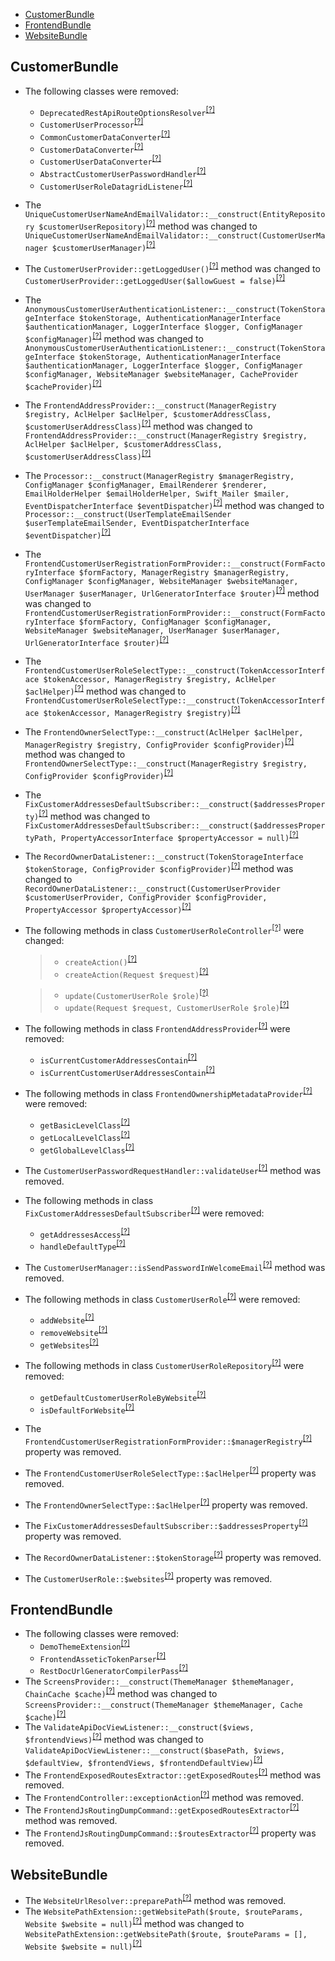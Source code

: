 - [CustomerBundle](#customerbundle)
- [FrontendBundle](#frontendbundle)
- [WebsiteBundle](#websitebundle)

CustomerBundle
--------------
* The following classes were removed:
   - `DeprecatedRestApiRouteOptionsResolver`<sup>[[?]](https://github.com/oroinc/customer-portal/tree/3.0.0/src/Oro/Bundle/CustomerBundle/Routing/DeprecatedRestApiRouteOptionsResolver.php#L15 "Oro\Bundle\CustomerBundle\Routing\DeprecatedRestApiRouteOptionsResolver")</sup>
   - `CustomerUserProcessor`<sup>[[?]](https://github.com/oroinc/customer-portal/tree/3.0.0/src/Oro/Bundle/CustomerBundle/Mailer/CustomerUserProcessor.php#L9 "Oro\Bundle\CustomerBundle\Mailer\CustomerUserProcessor")</sup>
   - `CommonCustomerDataConverter`<sup>[[?]](https://github.com/oroinc/customer-portal/tree/3.0.0/src/Oro/Bundle/CustomerBundle/ImportExport/Converter/CommonCustomerDataConverter.php#L7 "Oro\Bundle\CustomerBundle\ImportExport\Converter\CommonCustomerDataConverter")</sup>
   - `CustomerDataConverter`<sup>[[?]](https://github.com/oroinc/customer-portal/tree/3.0.0/src/Oro/Bundle/CustomerBundle/ImportExport/Converter/CustomerDataConverter.php#L8 "Oro\Bundle\CustomerBundle\ImportExport\Converter\CustomerDataConverter")</sup>
   - `CustomerUserDataConverter`<sup>[[?]](https://github.com/oroinc/customer-portal/tree/3.0.0/src/Oro/Bundle/CustomerBundle/ImportExport/Converter/CustomerUserDataConverter.php#L9 "Oro\Bundle\CustomerBundle\ImportExport\Converter\CustomerUserDataConverter")</sup>
   - `AbstractCustomerUserPasswordHandler`<sup>[[?]](https://github.com/oroinc/customer-portal/tree/3.0.0/src/Oro/Bundle/CustomerBundle/Form/Handler/AbstractCustomerUserPasswordHandler.php#L12 "Oro\Bundle\CustomerBundle\Form\Handler\AbstractCustomerUserPasswordHandler")</sup>
   - `CustomerUserRoleDatagridListener`<sup>[[?]](https://github.com/oroinc/customer-portal/tree/3.0.0/src/Oro/Bundle/CustomerBundle/EventListener/Datagrid/CustomerUserRoleDatagridListener.php#L11 "Oro\Bundle\CustomerBundle\EventListener\Datagrid\CustomerUserRoleDatagridListener")</sup>
* The `UniqueCustomerUserNameAndEmailValidator::__construct(EntityRepository $customerUserRepository)`<sup>[[?]](https://github.com/oroinc/customer-portal/tree/3.0.0/src/Oro/Bundle/CustomerBundle/Validator/Constraints/UniqueCustomerUserNameAndEmailValidator.php#L23 "Oro\Bundle\CustomerBundle\Validator\Constraints\UniqueCustomerUserNameAndEmailValidator")</sup> method was changed to `UniqueCustomerUserNameAndEmailValidator::__construct(CustomerUserManager $customerUserManager)`<sup>[[?]](https://github.com/oroinc/customer-portal/tree/3.1.0/src/Oro/Bundle/CustomerBundle/Validator/Constraints/UniqueCustomerUserNameAndEmailValidator.php#L23 "Oro\Bundle\CustomerBundle\Validator\Constraints\UniqueCustomerUserNameAndEmailValidator")</sup>
* The `CustomerUserProvider::getLoggedUser()`<sup>[[?]](https://github.com/oroinc/customer-portal/tree/3.0.0/src/Oro/Bundle/CustomerBundle/Security/CustomerUserProvider.php#L61 "Oro\Bundle\CustomerBundle\Security\CustomerUserProvider")</sup> method was changed to `CustomerUserProvider::getLoggedUser($allowGuest = false)`<sup>[[?]](https://github.com/oroinc/customer-portal/tree/3.1.0/src/Oro/Bundle/CustomerBundle/Security/CustomerUserProvider.php#L67 "Oro\Bundle\CustomerBundle\Security\CustomerUserProvider")</sup>
* The `AnonymousCustomerUserAuthenticationListener::__construct(TokenStorageInterface $tokenStorage, AuthenticationManagerInterface $authenticationManager, LoggerInterface $logger, ConfigManager $configManager)`<sup>[[?]](https://github.com/oroinc/customer-portal/tree/3.0.0/src/Oro/Bundle/CustomerBundle/Security/Firewall/AnonymousCustomerUserAuthenticationListener.php#L50 "Oro\Bundle\CustomerBundle\Security\Firewall\AnonymousCustomerUserAuthenticationListener")</sup> method was changed to `AnonymousCustomerUserAuthenticationListener::__construct(TokenStorageInterface $tokenStorage, AuthenticationManagerInterface $authenticationManager, LoggerInterface $logger, ConfigManager $configManager, WebsiteManager $websiteManager, CacheProvider $cacheProvider)`<sup>[[?]](https://github.com/oroinc/customer-portal/tree/3.1.0/src/Oro/Bundle/CustomerBundle/Security/Firewall/AnonymousCustomerUserAuthenticationListener.php#L67 "Oro\Bundle\CustomerBundle\Security\Firewall\AnonymousCustomerUserAuthenticationListener")</sup>
* The `FrontendAddressProvider::__construct(ManagerRegistry $registry, AclHelper $aclHelper, $customerAddressClass, $customerUserAddressClass)`<sup>[[?]](https://github.com/oroinc/customer-portal/tree/3.0.0/src/Oro/Bundle/CustomerBundle/Provider/FrontendAddressProvider.php#L45 "Oro\Bundle\CustomerBundle\Provider\FrontendAddressProvider")</sup> method was changed to `FrontendAddressProvider::__construct(ManagerRegistry $registry, AclHelper $aclHelper, $customerAddressClass, $customerUserAddressClass)`<sup>[[?]](https://github.com/oroinc/customer-portal/tree/3.1.0/src/Oro/Bundle/CustomerBundle/Provider/FrontendAddressProvider.php#L38 "Oro\Bundle\CustomerBundle\Provider\FrontendAddressProvider")</sup>
* The `Processor::__construct(ManagerRegistry $managerRegistry, ConfigManager $configManager, EmailRenderer $renderer, EmailHolderHelper $emailHolderHelper, Swift_Mailer $mailer, EventDispatcherInterface $eventDispatcher)`<sup>[[?]](https://github.com/oroinc/customer-portal/tree/3.0.0/src/Oro/Bundle/CustomerBundle/Mailer/Processor.php#L32 "Oro\Bundle\CustomerBundle\Mailer\Processor")</sup> method was changed to `Processor::__construct(UserTemplateEmailSender $userTemplateEmailSender, EventDispatcherInterface $eventDispatcher)`<sup>[[?]](https://github.com/oroinc/customer-portal/tree/3.1.0/src/Oro/Bundle/CustomerBundle/Mailer/Processor.php#L34 "Oro\Bundle\CustomerBundle\Mailer\Processor")</sup>
* The `FrontendCustomerUserRegistrationFormProvider::__construct(FormFactoryInterface $formFactory, ManagerRegistry $managerRegistry, ConfigManager $configManager, WebsiteManager $websiteManager, UserManager $userManager, UrlGeneratorInterface $router)`<sup>[[?]](https://github.com/oroinc/customer-portal/tree/3.0.0/src/Oro/Bundle/CustomerBundle/Layout/DataProvider/FrontendCustomerUserRegistrationFormProvider.php#L46 "Oro\Bundle\CustomerBundle\Layout\DataProvider\FrontendCustomerUserRegistrationFormProvider")</sup> method was changed to `FrontendCustomerUserRegistrationFormProvider::__construct(FormFactoryInterface $formFactory, ConfigManager $configManager, WebsiteManager $websiteManager, UserManager $userManager, UrlGeneratorInterface $router)`<sup>[[?]](https://github.com/oroinc/customer-portal/tree/3.1.0/src/Oro/Bundle/CustomerBundle/Layout/DataProvider/FrontendCustomerUserRegistrationFormProvider.php#L42 "Oro\Bundle\CustomerBundle\Layout\DataProvider\FrontendCustomerUserRegistrationFormProvider")</sup>
* The `FrontendCustomerUserRoleSelectType::__construct(TokenAccessorInterface $tokenAccessor, ManagerRegistry $registry, AclHelper $aclHelper)`<sup>[[?]](https://github.com/oroinc/customer-portal/tree/3.0.0/src/Oro/Bundle/CustomerBundle/Form/Type/FrontendCustomerUserRoleSelectType.php#L35 "Oro\Bundle\CustomerBundle\Form\Type\FrontendCustomerUserRoleSelectType")</sup> method was changed to `FrontendCustomerUserRoleSelectType::__construct(TokenAccessorInterface $tokenAccessor, ManagerRegistry $registry)`<sup>[[?]](https://github.com/oroinc/customer-portal/tree/3.1.0/src/Oro/Bundle/CustomerBundle/Form/Type/FrontendCustomerUserRoleSelectType.php#L32 "Oro\Bundle\CustomerBundle\Form\Type\FrontendCustomerUserRoleSelectType")</sup>
* The `FrontendOwnerSelectType::__construct(AclHelper $aclHelper, ManagerRegistry $registry, ConfigProvider $configProvider)`<sup>[[?]](https://github.com/oroinc/customer-portal/tree/3.0.0/src/Oro/Bundle/CustomerBundle/Form/Type/FrontendOwnerSelectType.php#L44 "Oro\Bundle\CustomerBundle\Form\Type\FrontendOwnerSelectType")</sup> method was changed to `FrontendOwnerSelectType::__construct(ManagerRegistry $registry, ConfigProvider $configProvider)`<sup>[[?]](https://github.com/oroinc/customer-portal/tree/3.1.0/src/Oro/Bundle/CustomerBundle/Form/Type/FrontendOwnerSelectType.php#L40 "Oro\Bundle\CustomerBundle\Form\Type\FrontendOwnerSelectType")</sup>
* The `FixCustomerAddressesDefaultSubscriber::__construct($addressesProperty)`<sup>[[?]](https://github.com/oroinc/customer-portal/tree/3.0.0/src/Oro/Bundle/CustomerBundle/Form/EventListener/FixCustomerAddressesDefaultSubscriber.php#L36 "Oro\Bundle\CustomerBundle\Form\EventListener\FixCustomerAddressesDefaultSubscriber")</sup> method was changed to `FixCustomerAddressesDefaultSubscriber::__construct($addressesPropertyPath, PropertyAccessorInterface $propertyAccessor = null)`<sup>[[?]](https://github.com/oroinc/customer-portal/tree/3.1.0/src/Oro/Bundle/CustomerBundle/Form/EventListener/FixCustomerAddressesDefaultSubscriber.php#L34 "Oro\Bundle\CustomerBundle\Form\EventListener\FixCustomerAddressesDefaultSubscriber")</sup>
* The `RecordOwnerDataListener::__construct(TokenStorageInterface $tokenStorage, ConfigProvider $configProvider)`<sup>[[?]](https://github.com/oroinc/customer-portal/tree/3.0.0/src/Oro/Bundle/CustomerBundle/EventListener/RecordOwnerDataListener.php#L27 "Oro\Bundle\CustomerBundle\EventListener\RecordOwnerDataListener")</sup> method was changed to `RecordOwnerDataListener::__construct(CustomerUserProvider $customerUserProvider, ConfigProvider $configProvider, PropertyAccessor $propertyAccessor)`<sup>[[?]](https://github.com/oroinc/customer-portal/tree/3.1.0/src/Oro/Bundle/CustomerBundle/EventListener/RecordOwnerDataListener.php#L35 "Oro\Bundle\CustomerBundle\EventListener\RecordOwnerDataListener")</sup>
* The following methods in class `CustomerUserRoleController`<sup>[[?]](https://github.com/oroinc/customer-portal/tree/3.1.0/src/Oro/Bundle/CustomerBundle/Controller/CustomerUserRoleController.php#L77 "Oro\Bundle\CustomerBundle\Controller\CustomerUserRoleController")</sup> were changed:
  > - `createAction()`<sup>[[?]](https://github.com/oroinc/customer-portal/tree/3.0.0/src/Oro/Bundle/CustomerBundle/Controller/CustomerUserRoleController.php#L72 "Oro\Bundle\CustomerBundle\Controller\CustomerUserRoleController")</sup>
  > - `createAction(Request $request)`<sup>[[?]](https://github.com/oroinc/customer-portal/tree/3.1.0/src/Oro/Bundle/CustomerBundle/Controller/CustomerUserRoleController.php#L77 "Oro\Bundle\CustomerBundle\Controller\CustomerUserRoleController")</sup>

  > - `update(CustomerUserRole $role)`<sup>[[?]](https://github.com/oroinc/customer-portal/tree/3.0.0/src/Oro/Bundle/CustomerBundle/Controller/CustomerUserRoleController.php#L101 "Oro\Bundle\CustomerBundle\Controller\CustomerUserRoleController")</sup>
  > - `update(Request $request, CustomerUserRole $role)`<sup>[[?]](https://github.com/oroinc/customer-portal/tree/3.1.0/src/Oro/Bundle/CustomerBundle/Controller/CustomerUserRoleController.php#L108 "Oro\Bundle\CustomerBundle\Controller\CustomerUserRoleController")</sup>

* The following methods in class `FrontendAddressProvider`<sup>[[?]](https://github.com/oroinc/customer-portal/tree/3.0.0/src/Oro/Bundle/CustomerBundle/Provider/FrontendAddressProvider.php#L116 "Oro\Bundle\CustomerBundle\Provider\FrontendAddressProvider")</sup> were removed:
   - `isCurrentCustomerAddressesContain`<sup>[[?]](https://github.com/oroinc/customer-portal/tree/3.0.0/src/Oro/Bundle/CustomerBundle/Provider/FrontendAddressProvider.php#L116 "Oro\Bundle\CustomerBundle\Provider\FrontendAddressProvider::isCurrentCustomerAddressesContain")</sup>
   - `isCurrentCustomerUserAddressesContain`<sup>[[?]](https://github.com/oroinc/customer-portal/tree/3.0.0/src/Oro/Bundle/CustomerBundle/Provider/FrontendAddressProvider.php#L125 "Oro\Bundle\CustomerBundle\Provider\FrontendAddressProvider::isCurrentCustomerUserAddressesContain")</sup>
* The following methods in class `FrontendOwnershipMetadataProvider`<sup>[[?]](https://github.com/oroinc/customer-portal/tree/3.0.0/src/Oro/Bundle/CustomerBundle/Owner/Metadata/FrontendOwnershipMetadataProvider.php#L92 "Oro\Bundle\CustomerBundle\Owner\Metadata\FrontendOwnershipMetadataProvider")</sup> were removed:
   - `getBasicLevelClass`<sup>[[?]](https://github.com/oroinc/customer-portal/tree/3.0.0/src/Oro/Bundle/CustomerBundle/Owner/Metadata/FrontendOwnershipMetadataProvider.php#L92 "Oro\Bundle\CustomerBundle\Owner\Metadata\FrontendOwnershipMetadataProvider::getBasicLevelClass")</sup>
   - `getLocalLevelClass`<sup>[[?]](https://github.com/oroinc/customer-portal/tree/3.0.0/src/Oro/Bundle/CustomerBundle/Owner/Metadata/FrontendOwnershipMetadataProvider.php#L101 "Oro\Bundle\CustomerBundle\Owner\Metadata\FrontendOwnershipMetadataProvider::getLocalLevelClass")</sup>
   - `getGlobalLevelClass`<sup>[[?]](https://github.com/oroinc/customer-portal/tree/3.0.0/src/Oro/Bundle/CustomerBundle/Owner/Metadata/FrontendOwnershipMetadataProvider.php#L110 "Oro\Bundle\CustomerBundle\Owner\Metadata\FrontendOwnershipMetadataProvider::getGlobalLevelClass")</sup>
* The `CustomerUserPasswordRequestHandler::validateUser`<sup>[[?]](https://github.com/oroinc/customer-portal/tree/3.0.0/src/Oro/Bundle/CustomerBundle/Form/Handler/CustomerUserPasswordRequestHandler.php#L53 "Oro\Bundle\CustomerBundle\Form\Handler\CustomerUserPasswordRequestHandler::validateUser")</sup> method was removed.
* The following methods in class `FixCustomerAddressesDefaultSubscriber`<sup>[[?]](https://github.com/oroinc/customer-portal/tree/3.0.0/src/Oro/Bundle/CustomerBundle/Form/EventListener/FixCustomerAddressesDefaultSubscriber.php#L54 "Oro\Bundle\CustomerBundle\Form\EventListener\FixCustomerAddressesDefaultSubscriber")</sup> were removed:
   - `getAddressesAccess`<sup>[[?]](https://github.com/oroinc/customer-portal/tree/3.0.0/src/Oro/Bundle/CustomerBundle/Form/EventListener/FixCustomerAddressesDefaultSubscriber.php#L54 "Oro\Bundle\CustomerBundle\Form\EventListener\FixCustomerAddressesDefaultSubscriber::getAddressesAccess")</sup>
   - `handleDefaultType`<sup>[[?]](https://github.com/oroinc/customer-portal/tree/3.0.0/src/Oro/Bundle/CustomerBundle/Form/EventListener/FixCustomerAddressesDefaultSubscriber.php#L83 "Oro\Bundle\CustomerBundle\Form\EventListener\FixCustomerAddressesDefaultSubscriber::handleDefaultType")</sup>
* The `CustomerUserManager::isSendPasswordInWelcomeEmail`<sup>[[?]](https://github.com/oroinc/customer-portal/tree/3.0.0/src/Oro/Bundle/CustomerBundle/Entity/CustomerUserManager.php#L167 "Oro\Bundle\CustomerBundle\Entity\CustomerUserManager::isSendPasswordInWelcomeEmail")</sup> method was removed.
* The following methods in class `CustomerUserRole`<sup>[[?]](https://github.com/oroinc/customer-portal/tree/3.0.0/src/Oro/Bundle/CustomerBundle/Entity/CustomerUserRole.php#L226 "Oro\Bundle\CustomerBundle\Entity\CustomerUserRole")</sup> were removed:
   - `addWebsite`<sup>[[?]](https://github.com/oroinc/customer-portal/tree/3.0.0/src/Oro/Bundle/CustomerBundle/Entity/CustomerUserRole.php#L226 "Oro\Bundle\CustomerBundle\Entity\CustomerUserRole::addWebsite")</sup>
   - `removeWebsite`<sup>[[?]](https://github.com/oroinc/customer-portal/tree/3.0.0/src/Oro/Bundle/CustomerBundle/Entity/CustomerUserRole.php#L239 "Oro\Bundle\CustomerBundle\Entity\CustomerUserRole::removeWebsite")</sup>
   - `getWebsites`<sup>[[?]](https://github.com/oroinc/customer-portal/tree/3.0.0/src/Oro/Bundle/CustomerBundle/Entity/CustomerUserRole.php#L251 "Oro\Bundle\CustomerBundle\Entity\CustomerUserRole::getWebsites")</sup>
* The following methods in class `CustomerUserRoleRepository`<sup>[[?]](https://github.com/oroinc/customer-portal/tree/3.0.0/src/Oro/Bundle/CustomerBundle/Entity/Repository/CustomerUserRoleRepository.php#L20 "Oro\Bundle\CustomerBundle\Entity\Repository\CustomerUserRoleRepository")</sup> were removed:
   - `getDefaultCustomerUserRoleByWebsite`<sup>[[?]](https://github.com/oroinc/customer-portal/tree/3.0.0/src/Oro/Bundle/CustomerBundle/Entity/Repository/CustomerUserRoleRepository.php#L20 "Oro\Bundle\CustomerBundle\Entity\Repository\CustomerUserRoleRepository::getDefaultCustomerUserRoleByWebsite")</sup>
   - `isDefaultForWebsite`<sup>[[?]](https://github.com/oroinc/customer-portal/tree/3.0.0/src/Oro/Bundle/CustomerBundle/Entity/Repository/CustomerUserRoleRepository.php#L38 "Oro\Bundle\CustomerBundle\Entity\Repository\CustomerUserRoleRepository::isDefaultForWebsite")</sup>
* The `FrontendCustomerUserRegistrationFormProvider::$managerRegistry`<sup>[[?]](https://github.com/oroinc/customer-portal/tree/3.0.0/src/Oro/Bundle/CustomerBundle/Layout/DataProvider/FrontendCustomerUserRegistrationFormProvider.php#L27 "Oro\Bundle\CustomerBundle\Layout\DataProvider\FrontendCustomerUserRegistrationFormProvider::$managerRegistry")</sup> property was removed.
* The `FrontendCustomerUserRoleSelectType::$aclHelper`<sup>[[?]](https://github.com/oroinc/customer-portal/tree/3.0.0/src/Oro/Bundle/CustomerBundle/Form/Type/FrontendCustomerUserRoleSelectType.php#L28 "Oro\Bundle\CustomerBundle\Form\Type\FrontendCustomerUserRoleSelectType::$aclHelper")</sup> property was removed.
* The `FrontendOwnerSelectType::$aclHelper`<sup>[[?]](https://github.com/oroinc/customer-portal/tree/3.0.0/src/Oro/Bundle/CustomerBundle/Form/Type/FrontendOwnerSelectType.php#L27 "Oro\Bundle\CustomerBundle\Form\Type\FrontendOwnerSelectType::$aclHelper")</sup> property was removed.
* The `FixCustomerAddressesDefaultSubscriber::$addressesProperty`<sup>[[?]](https://github.com/oroinc/customer-portal/tree/3.0.0/src/Oro/Bundle/CustomerBundle/Form/EventListener/FixCustomerAddressesDefaultSubscriber.php#L26 "Oro\Bundle\CustomerBundle\Form\EventListener\FixCustomerAddressesDefaultSubscriber::$addressesProperty")</sup> property was removed.
* The `RecordOwnerDataListener::$tokenStorage`<sup>[[?]](https://github.com/oroinc/customer-portal/tree/3.0.0/src/Oro/Bundle/CustomerBundle/EventListener/RecordOwnerDataListener.php#L18 "Oro\Bundle\CustomerBundle\EventListener\RecordOwnerDataListener::$tokenStorage")</sup> property was removed.
* The `CustomerUserRole::$websites`<sup>[[?]](https://github.com/oroinc/customer-portal/tree/3.0.0/src/Oro/Bundle/CustomerBundle/Entity/CustomerUserRole.php#L141 "Oro\Bundle\CustomerBundle\Entity\CustomerUserRole::$websites")</sup> property was removed.

FrontendBundle
--------------
* The following classes were removed:
   - `DemoThemeExtension`<sup>[[?]](https://github.com/oroinc/customer-portal/tree/3.0.0/src/Oro/Bundle/FrontendBundle/Twig/DemoThemeExtension.php#L9 "Oro\Bundle\FrontendBundle\Twig\DemoThemeExtension")</sup>
   - `FrontendAsseticTokenParser`<sup>[[?]](https://github.com/oroinc/customer-portal/tree/3.0.0/src/Oro/Bundle/FrontendBundle/Twig/FrontendAsseticTokenParser.php#L11 "Oro\Bundle\FrontendBundle\Twig\FrontendAsseticTokenParser")</sup>
   - `RestDocUrlGeneratorCompilerPass`<sup>[[?]](https://github.com/oroinc/customer-portal/tree/3.0.0/src/Oro/Bundle/FrontendBundle/DependencyInjection/Compiler/RestDocUrlGeneratorCompilerPass.php#L13 "Oro\Bundle\FrontendBundle\DependencyInjection\Compiler\RestDocUrlGeneratorCompilerPass")</sup>
* The `ScreensProvider::__construct(ThemeManager $themeManager, ChainCache $cache)`<sup>[[?]](https://github.com/oroinc/customer-portal/tree/3.0.0/src/Oro/Bundle/FrontendBundle/Provider/ScreensProvider.php#L29 "Oro\Bundle\FrontendBundle\Provider\ScreensProvider")</sup> method was changed to `ScreensProvider::__construct(ThemeManager $themeManager, Cache $cache)`<sup>[[?]](https://github.com/oroinc/customer-portal/tree/3.1.0/src/Oro/Bundle/FrontendBundle/Provider/ScreensProvider.php#L25 "Oro\Bundle\FrontendBundle\Provider\ScreensProvider")</sup>
* The `ValidateApiDocViewListener::__construct($views, $frontendViews)`<sup>[[?]](https://github.com/oroinc/customer-portal/tree/3.0.0/src/Oro/Bundle/FrontendBundle/EventListener/ValidateApiDocViewListener.php#L21 "Oro\Bundle\FrontendBundle\EventListener\ValidateApiDocViewListener")</sup> method was changed to `ValidateApiDocViewListener::__construct($basePath, $views, $defaultView, $frontendViews, $frontendDefaultView)`<sup>[[?]](https://github.com/oroinc/customer-portal/tree/3.1.0/src/Oro/Bundle/FrontendBundle/EventListener/ValidateApiDocViewListener.php#L27 "Oro\Bundle\FrontendBundle\EventListener\ValidateApiDocViewListener")</sup>
* The `FrontendExposedRoutesExtractor::getExposedRoutes`<sup>[[?]](https://github.com/oroinc/customer-portal/tree/3.0.0/src/Oro/Bundle/FrontendBundle/Extractor/FrontendExposedRoutesExtractor.php#L13 "Oro\Bundle\FrontendBundle\Extractor\FrontendExposedRoutesExtractor::getExposedRoutes")</sup> method was removed.
* The `FrontendController::exceptionAction`<sup>[[?]](https://github.com/oroinc/customer-portal/tree/3.0.0/src/Oro/Bundle/FrontendBundle/Controller/FrontendController.php#L28 "Oro\Bundle\FrontendBundle\Controller\FrontendController::exceptionAction")</sup> method was removed.
* The `FrontendJsRoutingDumpCommand::getExposedRoutesExtractor`<sup>[[?]](https://github.com/oroinc/customer-portal/tree/3.0.0/src/Oro/Bundle/FrontendBundle/Command/FrontendJsRoutingDumpCommand.php#L37 "Oro\Bundle\FrontendBundle\Command\FrontendJsRoutingDumpCommand::getExposedRoutesExtractor")</sup> method was removed.
* The `FrontendJsRoutingDumpCommand::$routesExtractor`<sup>[[?]](https://github.com/oroinc/customer-portal/tree/3.0.0/src/Oro/Bundle/FrontendBundle/Command/FrontendJsRoutingDumpCommand.php#L16 "Oro\Bundle\FrontendBundle\Command\FrontendJsRoutingDumpCommand::$routesExtractor")</sup> property was removed.

WebsiteBundle
-------------
* The `WebsiteUrlResolver::preparePath`<sup>[[?]](https://github.com/oroinc/customer-portal/tree/3.0.0/src/Oro/Bundle/WebsiteBundle/Resolver/WebsiteUrlResolver.php#L110 "Oro\Bundle\WebsiteBundle\Resolver\WebsiteUrlResolver::preparePath")</sup> method was removed.
* The `WebsitePathExtension::getWebsitePath($route, $routeParams, Website $website = null)`<sup>[[?]](https://github.com/oroinc/customer-portal/tree/3.0.0/src/Oro/Bundle/WebsiteBundle/Twig/WebsitePathExtension.php#L58 "Oro\Bundle\WebsiteBundle\Twig\WebsitePathExtension")</sup> method was changed to `WebsitePathExtension::getWebsitePath($route, $routeParams = [], Website $website = null)`<sup>[[?]](https://github.com/oroinc/customer-portal/tree/3.1.0/src/Oro/Bundle/WebsiteBundle/Twig/WebsitePathExtension.php#L61 "Oro\Bundle\WebsiteBundle\Twig\WebsitePathExtension")</sup>

